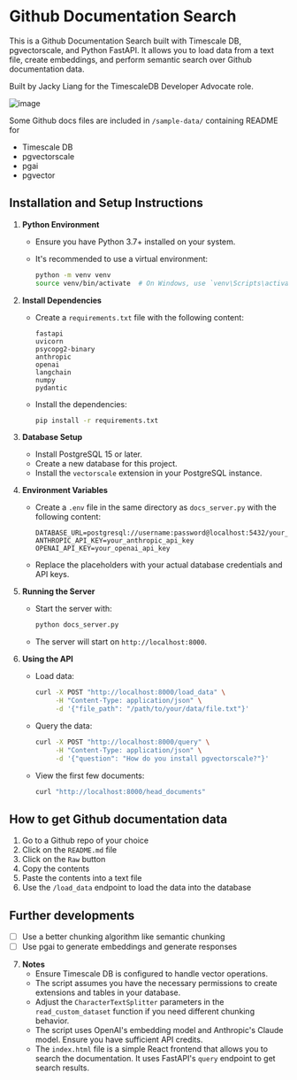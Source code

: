 # Github Documentation Search

This is a Github Documentation Search built with Timescale DB, pgvectorscale, and Python FastAPI. It allows you to load data from a text file, create embeddings, and perform semantic search over Github documentation data. 

Built by Jacky Liang for the TimescaleDB Developer Advocate role.

![image](https://github.com/user-attachments/assets/6e9274c5-ba01-48eb-baea-453dfe9e64b1)

Some Github docs files are included in `/sample-data/` containing README for
- Timescale DB
- pgvectorscale
- pgai
- pgvector

## Installation and Setup Instructions

1. **Python Environment**
   - Ensure you have Python 3.7+ installed on your system.
   - It's recommended to use a virtual environment:

     ```bash
     python -m venv venv
     source venv/bin/activate  # On Windows, use `venv\Scripts\activate`
     ```

2. **Install Dependencies**
   - Create a `requirements.txt` file with the following content:

     ```
     fastapi
     uvicorn
     psycopg2-binary
     anthropic
     openai
     langchain
     numpy
     pydantic
     ```

   - Install the dependencies:

     ```bash
     pip install -r requirements.txt
     ```

3. **Database Setup**
   - Install PostgreSQL 15 or later.
   - Create a new database for this project.
   - Install the `vectorscale` extension in your PostgreSQL instance.

4. **Environment Variables**
   - Create a `.env` file in the same directory as `docs_server.py` with the following content:

     ```
     DATABASE_URL=postgresql://username:password@localhost:5432/your_database_name
     ANTHROPIC_API_KEY=your_anthropic_api_key
     OPENAI_API_KEY=your_openai_api_key
     ```

   - Replace the placeholders with your actual database credentials and API keys.

5. **Running the Server**
   - Start the server with:

     ```bash
     python docs_server.py
     ```

   - The server will start on `http://localhost:8000`.

6. **Using the API**
   - Load data:
     ```bash
     curl -X POST "http://localhost:8000/load_data" \
          -H "Content-Type: application/json" \
          -d '{"file_path": "/path/to/your/data/file.txt"}'
     ```

   - Query the data:
     ```bash
     curl -X POST "http://localhost:8000/query" \
          -H "Content-Type: application/json" \
          -d '{"question": "How do you install pgvectorscale?"}'
     ```

   - View the first few documents:
     ```bash
     curl "http://localhost:8000/head_documents"
     ```

## How to get Github documentation data

1. Go to a Github repo of your choice
2. Click on the `README.md` file
3. Click on the `Raw` button
4. Copy the contents
5. Paste the contents into a text file
6. Use the `/load_data` endpoint to load the data into the database

## Further developments
- [ ] Use a better chunking algorithm like semantic chunking
- [ ] Use pgai to generate embeddings and generate responses

7. **Notes**
   - Ensure Timescale DB is configured to handle vector operations.
   - The script assumes you have the necessary permissions to create extensions and tables in your database.
   - Adjust the `CharacterTextSplitter` parameters in the `read_custom_dataset` function if you need different chunking behavior.
   - The script uses OpenAI's embedding model and Anthropic's Claude model. Ensure you have sufficient API credits. 
   - The `index.html` file is a simple React frontend that allows you to search the documentation. It uses FastAPI's `query` endpoint to get search results.
